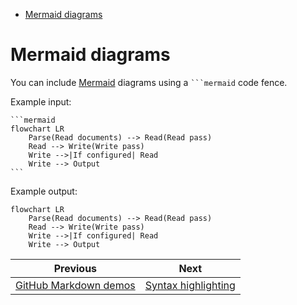 <!--
  DO NOT EDIT THIS FILE DIRECTLY!
  It is generated by djockey.
-->
- [Mermaid diagrams](../features/mermaid_diagrams.md#Mermaid-diagrams)

<div id="Mermaid-diagrams" class="section" id="Mermaid-diagrams">

# Mermaid diagrams

You can include [Mermaid](https://mermaid.js.org) diagrams using a
```` ```mermaid ```` code fence.

Example input:

````
```mermaid
flowchart LR
    Parse(Read documents) --> Read(Read pass)
    Read --> Write(Write pass)
    Write -->|If configured| Read
    Write --> Output
```
````

Example output:

``` mermaid
flowchart LR
    Parse(Read documents) --> Read(Read pass)
    Read --> Write(Write pass)
    Write -->|If configured| Read
    Write --> Output
```

</div>


| Previous | Next |
| - | - |
| [GitHub Markdown demos](../features/gfm.md) | [Syntax highlighting](../features/syntax_highlighting.md) |